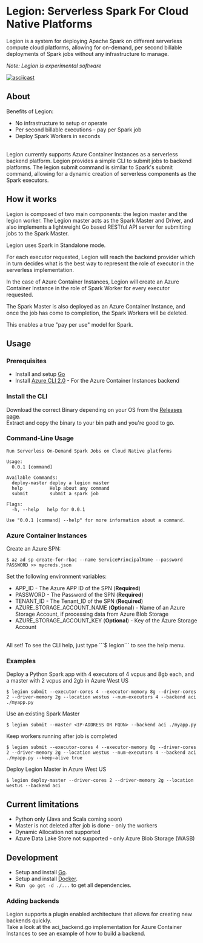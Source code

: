 # Legion: Serverless Spark For Cloud Native Platforms

Legion is a system for deploying Apache Spark on different serverless compute cloud platforms, allowing for on-demand, per second billable deployments of Spark jobs without any infrastructure to manage.

*Note: Legion is experimental software*

[![asciicast](https://asciinema.org/a/181563.png)](https://asciinema.org/a/181563)

## About

Benefits of Legion:

* No infrastructure to setup or operate
* Per second billable executions - pay per Spark job
* Deploy Spark Workers in seconds 
<br>
Legion currently supports Azure Container Instances as a serverless backend platform.
Legion provides a simple CLI to submit jobs to backend platforms.
The legion submit command is similar to Spark's submit command, allowing for a dynamic creation of serverless components as the Spark executors.

## How it works

Legion is composed of two main components: the legion master and the legion worker.
The Legion master acts as the Spark Master and Driver, and also implements a lightweight Go based RESTful API server for submitting jobs to the Spark Master.

Legion uses Spark in Standalone mode.

For each executor requested, Legion will reach the backend provider which in turn decides what is the best way to represent the role of executor in the serverless implementation.

In the case of Azure Container Instances, Legion will create an Azure Container Instance in the role of Spark Worker for every executor requested.

The Spark Master is also deployed as an Azure Container Instance, and once the job has come to completion, the Spark Workers will be deleted.

This enables a true "pay per use" model for Spark.


## Usage

### Prerequisites
* Install and setup [Go](https://golang.org/doc/install)
* Install [Azure CLI 2.0](https://docs.microsoft.com/en-us/cli/azure/install-azure-cli?view=azure-cli-latest) - For the Azure Container Instances backend

### Install the CLI ###

Download the correct Binary depending on your OS from the [Releases page](https://github.com/legion/legion/releases). <br>
Extract and copy the binary to your bin path and you're good to go.

### Command-Line Usage

```
Run Serverless On-Demand Spark Jobs on Cloud Native platforms

Usage:
  0.0.1 [command]

Available Commands:
  deploy-master deploy a legion master
  help          Help about any command
  submit        submit a spark job

Flags:
  -h, --help   help for 0.0.1

Use "0.0.1 [command] --help" for more information about a command.
```

### Azure Container Instances

Create an Azure SPN:
```
$ az ad sp create-for-rbac --name ServicePrincipalName --password PASSWORD >> mycreds.json
```

Set the following environment variables:

* APP_ID - The Azure APP ID of the SPN (**Required**)
* PASSWORD - The Password of the SPN (**Required**)
* TENANT_ID - The Tenant_ID of the SPN (**Required**)
* AZURE_STORAGE_ACCOUNT_NAME (**Optional**) - Name of an Azure Storage Account, if processing data from Azure Blob Storage
* AZURE_STORAGE_ACCOUNT_KEY (**Optional**) - Key of the Azure Storage Account

<br>
All set!
To see the CLI help, just type ```$ legion``` to see the help menu.

### Examples

Deploy a Python Spark app with 4 executors of 4 vcpus and 8gb each, and a master with 2 vcpus and 2gb in Azure West US

```
$ legion submit --executor-cores 4 --executor-memory 8g --driver-cores 2 --driver-memory 2g --location westus --num-executors 4 --backend aci ./myapp.py
```

Use an existing Spark Master

```
$ legion submit --master <IP-ADDRESS OR FQDN> --backend aci ./myapp.py
```

Keep workers running after job is completed

```
$ legion submit --executor-cores 4 --executor-memory 8g --driver-cores 2 --driver-memory 2g --location westus --num-executors 4 --backend aci ./myapp.py --keep-alive true
```

Deploy Legion Master in Azure West US

```
$ legion deploy-master --driver-cores 2 --driver-memory 2g --location westus --backend aci
```

## Current limitations

* Python only (Java and Scala coming soon)
* Master is not deleted after job is done - only the workers
* Dynamic Allocation not supported
* Azure Data Lake Store not supported - only Azure Blob Storage (WASB)

## Development

* Setup and install [Go](https://golang.org/doc/install).
* Setup and install [Docker](https://docs.docker.com/install/).
* Run ``` go get -d ./...``` to get all dependencies.

### Adding backends

Legion supports a plugin enabled architecture that allows for creating new backends quickly. <br>
Take a look at the aci_backend.go implementation for Azure Container Instances to see an example of how to build a backend.

